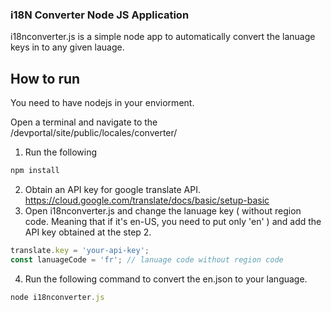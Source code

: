 ### i18N Converter Node JS Application

i18nconverter.js is a simple node app to automatically convert the lanuage keys in to any given lauage.

## How to run

You need to have nodejs in your enviorment.



Open a terminal and navigate to the /devportal/site/public/locales/converter/
1. Run the following

```js
npm install
```
2. Obtain an API key for google translate API. https://cloud.google.com/translate/docs/basic/setup-basic
3. Open i18nconverter.js and change the lanuage key ( without region code. Meaning that if it's en-US, you need to put only 'en' ) and add the API key obtained at the step 2.
```js
translate.key = 'your-api-key'; 
const lanuageCode = 'fr'; // lanuage code without region code
```
4. Run the following command to convert the en.json to your language.
```js
node i18nconverter.js 
```


